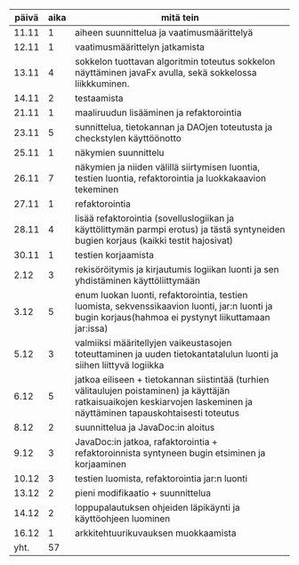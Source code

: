 päivä | aika | mitä tein
----- | ---- | ---------
11.11 | 1 | aiheen suunnittelua ja vaatimusmäärittelyä 
12.11 | 1 | vaatimusmäärittelyn jatkamista
13.11 | 4 | sokkelon tuottavan algoritmin toteutus sokkelon näyttäminen javaFx avulla, sekä sokkelossa liikkkuminen.
14.11 | 2 | testaamista
21.11 | 1 | maaliruudun lisääminen ja refaktorointia
23.11 | 5 | sunnittelua, tietokannan ja DAOjen toteutusta ja checkstylen käyttöönotto
25.11 | 1 | näkymien suunnittelu
26.11 | 7 | näkymien ja niiden välillä siirtymisen luontia, testien luontia, refaktorointia ja luokkakaavion tekeminen 
27.11 | 1 | refaktorointia
28.11 | 4 | lisää refaktorointia (sovelluslogiikan ja käyttölittymän parmpi erotus) ja tästä syntyneiden bugien korjaus (kaikki testit hajosivat)
30.11 | 1 | testien korjaamista
2.12 | 3 | rekisöröitymis ja kirjautumis logiikan luonti ja sen yhdistäminen käyttöliittymään
3.12 | 5 | enum luokan luonti, refaktorointia, testien luomista, sekvenssikaavion luonti, jar:n luonti ja bugin korjaus(hahmoa ei pystynyt liikuttamaan jar:issa)
5.12 | 3 | valmiiksi määritellyjen vaikeustasojen toteuttaminen ja uuden tietokantatalulun luonti ja siihen liittyvä logiikka 
6.12 | 5 | jatkoa eiliseen + tietokannan siistintää (turhien välitaulujen poistaminen) ja käyttäjän ratkaisuaikojen keskiarvojen laskeminen ja näyttäminen tapauskohtaisesti toteutus 
8.12 | 2 | suunnittelua ja JavaDoc:in aloitus
9.12 | 3 | JavaDoc:in jatkoa, rafaktorointia + refaktoroinnista syntyneen bugin etsiminen ja korjaaminen
10.12 | 3 | testien luomista, refaktorointia jar:n luonti
13.12 | 2 | pieni modifikaatio + suunnittelua
14.12 | 2 | loppupalautuksen ohjeiden läpikäynti ja käyttöohjeen luominen
16.12 | 1 | arkkitehtuurikuvauksen muokkaamista
yht. | 57 |
